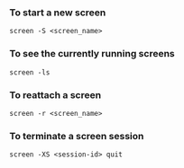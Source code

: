 ### To start a new screen
```shell
screen -S <screen_name>
```
### To see the currently running screens
```shell
screen -ls
```
### To reattach a screen
```shell
screen -r <screen_name>
```
### To terminate a screen session
```shell
screen -XS <session-id> quit
```